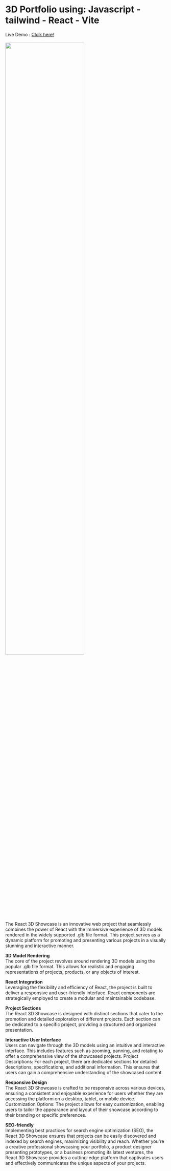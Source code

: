 <h1>3D Portfolio using: Javascript - tailwind - React - Vite </h1>
Live Demo : 
<a href="https://mhsenam.ir" target="_blank">Clcik here! </a>
</br>
</br>

<img src="https://github.com/mhsenam/3d_portfolio/assets/18097925/ec6ea0c0-428e-4407-a4e0-a28045be18aa" width="70%"  />

<p>
  The React 3D Showcase is an innovative web project that seamlessly combines the power of React with the immersive experience of 3D models rendered in the widely supported .glb file format. This project serves as a dynamic platform for promoting and presenting various projects in a visually stunning and interactive manner.

<b>3D Model Rendering</b> <br />
The core of the project revolves around rendering 3D models using the popular .glb file format. This allows for realistic and engaging representations of projects, products, or any objects of interest.

<b>React Integration</b> <br />
Leveraging the flexibility and efficiency of React, the project is built to deliver a responsive and user-friendly interface. React components are strategically employed to create a modular and maintainable codebase.

<b>Project Sections</b> <br />
The React 3D Showcase is designed with distinct sections that cater to the promotion and detailed exploration of different projects. Each section can be dedicated to a specific project, providing a structured and organized presentation.

<b>Interactive User Interface</b> <br />
Users can navigate through the 3D models using an intuitive and interactive interface. This includes features such as zooming, panning, and rotating to offer a comprehensive view of the showcased projects.
Project Descriptions:
For each project, there are dedicated sections for detailed descriptions, specifications, and additional information. This ensures that users can gain a comprehensive understanding of the showcased content.

<b>Responsive Design</b> <br />
The React 3D Showcase is crafted to be responsive across various devices, ensuring a consistent and enjoyable experience for users whether they are accessing the platform on a desktop, tablet, or mobile device.
Customization Options:
The project allows for easy customization, enabling users to tailor the appearance and layout of their showcase according to their branding or specific preferences.

<b>SEO-friendly</b> <br />
Implementing best practices for search engine optimization (SEO), the React 3D Showcase ensures that projects can be easily discovered and indexed by search engines, maximizing visibility and reach.
Whether you're a creative professional showcasing your portfolio, a product designer presenting prototypes, or a business promoting its latest ventures, the React 3D Showcase provides a cutting-edge platform that captivates users and effectively communicates the unique aspects of your projects.
</p>
